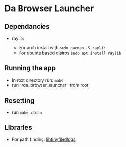 # Da Browser Launcher

## Dependancies
- raylib:

  - For arch install with ``sudo pacman -S raylib``
  - For ubuntu based distros ``sudo apt install raylib``


## Running the app
- In root directory run: ``make``
- run "/da_browser_launcher" from root


## Resetting
- run ``make clean``


## Libraries

- For path finding:
[libtinyfiledlogs](https://github.com/native-toolkit/libtinyfiledialogs/blob/master/tinyfiledialogs.c)
